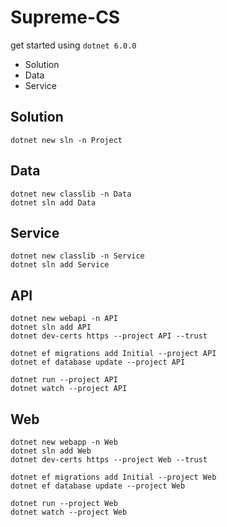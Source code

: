 # Supreme-CS
get started using `dotnet 6.0.0`
* Solution
* Data
* Service
## Solution
```
dotnet new sln -n Project
```
## Data
```
dotnet new classlib -n Data
dotnet sln add Data
```
## Service
```
dotnet new classlib -n Service
dotnet sln add Service
```
## API
```
dotnet new webapi -n API
dotnet sln add API
dotnet dev-certs https --project API --trust

dotnet ef migrations add Initial --project API
dotnet ef database update --project API

dotnet run --project API
dotnet watch --project API
```
## Web
```
dotnet new webapp -n Web
dotnet sln add Web
dotnet dev-certs https --project Web --trust

dotnet ef migrations add Initial --project Web
dotnet ef database update --project Web

dotnet run --project Web
dotnet watch --project Web
```